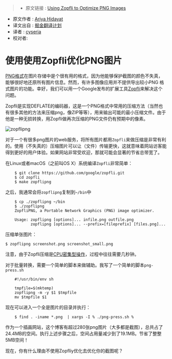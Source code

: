 >* 原文链接 : [Using Zopfli to Optimize PNG Images](https://ariya.io/2016/06/using-zopfli-to-optimize-png-images)
* 原文作者 : [Ariya Hidayat](https://ariya.io/about)
* 译文出自 : [掘金翻译计划](https://github.com/xitu/gold-miner)
* 译者 : [cyseria](https://github.com/cyseria)
* 校对者:

# 使用使用Zopfli优化PNG图片

[PNG格式](http://www.libpng.org/pub/png/)在图片存储中是个很有用的格式，因为他能够保护截图的颜色不失真，能够很好地还原所有图片信息。然而，有许多图像应用并不提供导出较小PNG 格式图片的功能。幸好，我们可以用一个Google发布的扩展工具[Zopfli](https://en.wikipedia.org/wiki/Zopfli)来解决这个问题。

Zopfli是实现DEFLATE的编码器，这是一个PNG格式中常用的压缩方法（当然也有很多其他的方法来压缩png，像ZIP等等），用来输出可能的最小压缩文件。由于他是一种无损转换，用Zopfli做再次压缩的PNG文件仍有预期中的像素。

![zopflipng](https://ariya.io/images/2016/06/zopflipng.png)

对于一个有很多png图片的web服务，将所有图片都用`Zopfli`来做压缩是非常有利的。使用（不失真的）压缩图片可以让（文件）传输更快，这就意味着网站访客能得到更好的用户体验。如果网站非常受欢迎，那就可能会显著的节省总带宽了。


在Linux或者macOS（之前叫OS X）系统编译`Zopfli`非常简单：
```
    $ git clone https://github.com/google/zopfli.git
    $ cd zopfli
    $ make zopflipng
```

之后，我通常会将`zopflipng`复制到`~/bin`中
```
    $ cp ./zopflipng ~/bin
    $ ./zopflipng
    ZopfliPNG, a Portable Network Graphics (PNG) image optimizer.

    Usage: zopflipng [options]... infile.png outfile.png
           zopflipng [options]... --prefix=[fileprefix] [files.png]...
```

压缩单张图片：
```
$ zopflipng screenshot.png screenshot_small.png
```
注意，由于Zopfli压缩是[CPU密集型操作](https://developers.googleblog.com/2013/02/compress-data-more-densely-with-zopfli.html)，过程中往往需要几秒钟。

对于批量转换，需要一个简单的脚本来做辅助。我写了一个简单的脚本`png-press.sh`
```
    #!/usr/bin/env sh

    tmpfile=$(mktemp)
    zopflipng -m -y $1 $tmpfile
    mv $tmpfile $1
```

现在可以进入一个全是图片的目录并执行：
```
    $ find . -iname *.png  | xargs -I % ./png-press.sh %
```

作为一个插画网站，这个博客有超过280张png图片（大多都是截图），总共占了24.4MB的空间。执行上述步骤之后，空间占用量减少到了19.1MB。节省了整整5MB空间！

现在，你有什么理由不使用Zopfliy优化去优化你的截图呢？




